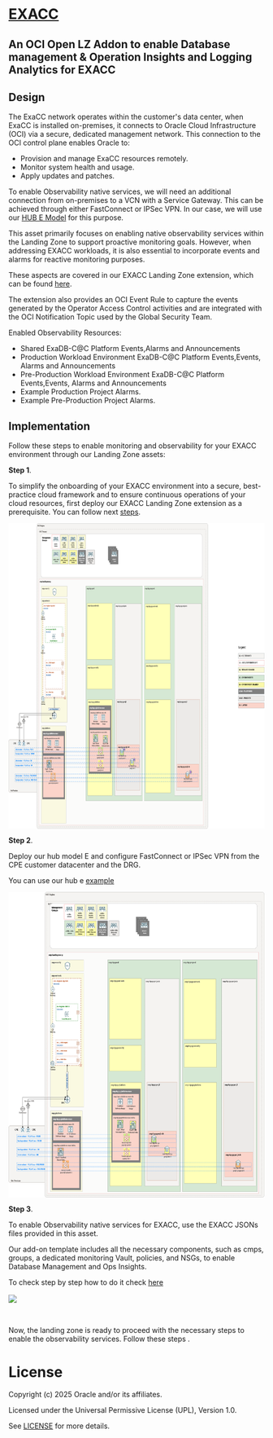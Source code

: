 
# **[EXACC](#)**
## **An OCI Open LZ Addon to enable Database management & Operation Insights and Logging Analytics for EXACC**


## Design

The ExaCC network operates within the customer's data center, when ExaCC is installed on-premises, it connects to Oracle Cloud Infrastructure (OCI) via a secure, dedicated management network. This connection to the OCI control plane enables Oracle to:

* Provision and manage ExaCC resources remotely.
* Monitor system health and usage.
* Apply updates and patches.

To enable Observability native services, we will need an additional connection from on-premises to a VCN with a Service Gateway. This can be achieved through either FastConnect or IPSec VPN. In our case, we will use our [HUB E Model](https://github.com/oci-landing-zones/oci-landing-zone-operating-entities/tree/master/addons/oci-hub-models/hub_e) for this purpose.

This asset primarily focuses on enabling native observability services within the Landing Zone to support proactive monitoring goals. However, when addressing EXACC workloads, it is also essential to incorporate events and alarms for reactive monitoring purposes.

These aspects are covered in our EXACC Landing Zone extension, which can be found [here](https://github.com/oci-landing-zones/oci-landing-zone-operating-entities/tree/master/workload-extensions/exacc).

The extension also provides an OCI Event Rule to capture the events generated by the Operator Access Control activities and are integrated with the OCI Notification Topic used by the Global Security Team.

Enabled Observability Resources:
* Shared ExaDB-C@C Platform Events,Alarms and Announcements
* Production Workload Environment ExaDB-C@C Platform Events,Events, Alarms and Announcements
* Pre-Production Workload Environment ExaDB-C@C Platform Events,Events, Alarms and Announcements
* Example Production Project Alarms.
* Example Pre-Production Project Alarms.



## Implementation

Follow these steps to enable monitoring and observability for your EXACC environment through our Landing Zone assets:

**Step 1**. 
 
To simplify the onboarding of your EXACC environment into a secure, best-practice cloud framework and to ensure continuous operations of your cloud resources, first deploy our EXACC Landing Zone extension as a prerequisite. You can follow next [steps](https://github.com/oci-landing-zones/oci-landing-zone-operating-entities/tree/master/workload-extensions/exacc). 

<img src="../images/ADDON_EXACC.png" height="600" align="center">



**Step 2**. 

Deploy our hub model E and configure FastConnect or IPSec VPN from the CPE customer datacenter and the DRG.

You can use our hub e [example](https://github.com/oci-landing-zones/oci-landing-zone-operating-entities/tree/master/addons/oci-hub-models/hub_e)

<img src="../images/HUB_E.png" height="600" align="center">



**Step 3**. 

To enable Observability native services for EXACC, use the EXACC JSONs files provided in this asset. 

Our add-on template includes all the necessary components, such as cmps, groups, a dedicated monitoring Vault, policies, and NSGs, to enable Database Management and Ops Insights.

To check step by step how to do it check [here](./Implementation_addon_steps.md)

<img src="../images/OBS_ADDON_EXACC.png" height="600" align="center">

&nbsp; 

Now, the landing zone is ready to proceed with the necessary steps to enable the observability services. Follow these steps .



# License

Copyright (c) 2025 Oracle and/or its affiliates.

Licensed under the Universal Permissive License (UPL), Version 1.0.

See [LICENSE](/LICENSE.txt) for more details.
